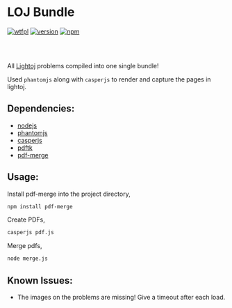 LOJ Bundle
==========
[![wtfpl](http://www.wtfpl.net/wp-content/uploads/2012/12/wtfpl-badge-4.png)](http://www.wtfpl.net/txt/copying/)
[![version](https://img.shields.io/badge/version-0.1-green.svg)]()
[![npm](https://img.shields.io/npm/v/npm.svg?maxAge=2592000)]()

<br><br>

All [Lightoj](http://lightoj.com/) problems compiled into one single bundle!

Used `phantomjs` along with `casperjs` to render and capture the pages in lightoj.


## Dependencies:

- [nodejs](nodejs.org)  
- [phantomjs](phantomjs.org)  
- [casperjs](casperjs.org)  
- [pdftk](https://www.pdflabs.com/tools/pdftk-the-pdf-toolkit/)  
- [pdf-merge](https://github.com/wubzz/pdf-merge)  


## Usage:

Install pdf-merge into the project directory,  
```bash
npm install pdf-merge
```

Create PDFs,

```bash
casperjs pdf.js
```

Merge pdfs,

```bash
node merge.js
```


## Known Issues:

- The images on the problems are missing! Give a timeout after each load.
